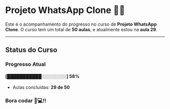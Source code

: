 # **Projeto WhatsApp Clone** 📱📞

Este é o acompanhamento do progresso no curso de **Projeto WhatsApp Clone**. 
O curso tem um total de **50 aulas**, e atualmente estou na **aula 29**.

---

## **Status do Curso**

### Progresso Atual  
#### [███████████░░░░░░░░] **58%**  
- Aulas concluídas: **29 de 50**  

### Bora codar 🚀💻!!

